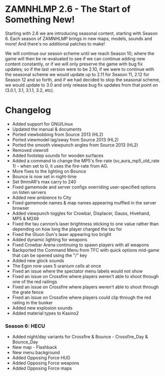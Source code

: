 # ZAMNHLMP 2.6 - The Start of Something New!
Starting with 2.6 we are introducing seasonal content, starting with Season 6. Each season of ZAMNHLMP brings in new maps,
models, sounds and more! And there's no additional patches to make!

We will continue our season scheme until we reach Season 10; where
the game will then be re-evaluated to see if we can continue adding new content
constantly, or if we will only preserve the game with bug fix updates; so
if the last version were to be 2.10, if we were to continue with the seasonal
scheme we would update up to 2.11 for Season 11, 2.12 for Season 12 and so forth,
and if we had decided to stop the seasonal scheme, we would update to 3.0 and only
release bug fix updates from that point on (3.0.1, 3.1, 3.1.1, 3.2, etc).

# Changelog
- Added support for GNU/Linux
- Updated the manual & documents
- Ported viewbobbing from Source 2013 (HL2)
- Ported viewmodel lag/sway from Source 2013 (HL2)
- Ported the smooth viewpunch angles from Source 2013 (HL2)
- Removed viewroll
- Added footstep sounds for wooden surfaces
- Added a command to change the MP5's fire-rate (sv_aura_mp5_old_rate 1) - when set to 0, it uses the fire-rate from AG.
- More fixes to the lighting on Bounce
- Bounce is now set in night-time
- Set 9mmAR's max carry to 240
- Fixed gamemode and server configs overriding user-specified options on listen servers
- Added new ambience to City
- Fixed gamemode names & map names appearing muffled in the server browser
- Added viewpunch toggles for Crowbar, Displacer, Gauss, Hivehand, MP5 & M249
- Fixed the tau cannon’s laser brightness sticking to one value rather than depending on how long the player charged the tau for
- Fixed the Gluon Gun's laser appearing too bright
- Added dynamic lighting for weapons
- Fixed Crowbar Arena continuing to spawn players with all weapons
- Backported the Command Menu from TFC with quick options mid-game that can be opened using the "/" key
- Added new glock sounds
- The Egon now uses 5 uranium cells at once
- Fixed an issue where the spectator menu labels would not show
- Fixed an issue on Crossfire where players weren't able to shoot through one of the red railings
- Fixed an issue on Crossfire where players weren't able to shoot through the grate fence
- Fixed an issue on Crossfire where players could clip through the red railing in the bunker
- Added new explosion sounds
- Added material types to Kasino2

### Season 6: HECU
- Added night/day variants for Crossfire & Bounce - Crossfire_Day & Bounce_Day
- New map - Flashback
- New menu background
- Added Opposing Force HUD
- Added Opposing Force weapons
- Added Opposing Force maps
